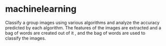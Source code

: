 # machinelearning

Classify a group images using various algorithms and analyze the accuracy predicted by each algorithm. 
The features of the images are extracted and a bag of words are created out of it , and the bag of words are used to classify the images.
